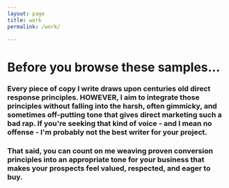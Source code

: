 ```yaml
---
layout: page
title: work
permalink: /work/

---
```

# Before you browse these samples...
### Every piece of copy I write draws upon centuries old direct response principles. HOWEVER, I aim to integrate those principles without falling into the harsh, often gimmicky, and sometimes off-putting tone that gives direct marketing such a bad rap. If you're seeking that kind of voice - and I mean no offense - I'm probably not the best writer for your project.  

### That said, you can count on me weaving proven conversion principles into an appropriate tone for your business that makes your prospects feel valued, respected, and eager to buy. 

